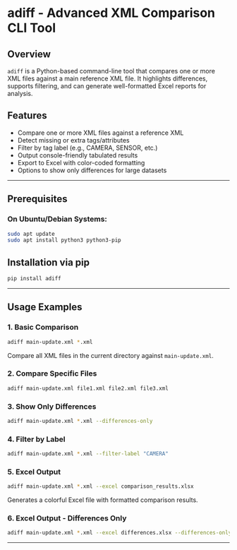 # adiff - Advanced XML Comparison CLI Tool

## Overview

`adiff` is a Python-based command-line tool that compares one or more XML files against a main reference XML file. It highlights differences, supports filtering, and can generate well-formatted Excel reports for analysis.

## Features

* Compare one or more XML files against a reference XML
* Detect missing or extra tags/attributes
* Filter by tag label (e.g., CAMERA, SENSOR, etc.)
* Output console-friendly tabulated results
* Export to Excel with color-coded formatting
* Options to show only differences for large datasets

---

## Prerequisites

### On Ubuntu/Debian Systems:

```bash
sudo apt update
sudo apt install python3 python3-pip

```

## Installation via pip


```bash
pip install adiff
```
---

## Usage Examples

### 1. Basic Comparison

```bash
adiff main-update.xml *.xml
```

Compare all XML files in the current directory against `main-update.xml`.

### 2. Compare Specific Files

```bash
adiff main-update.xml file1.xml file2.xml file3.xml
```

### 3. Show Only Differences

```bash
adiff main-update.xml *.xml --differences-only
```

### 4. Filter by Label

```bash
adiff main-update.xml *.xml --filter-label "CAMERA"
```

### 5. Excel Output

```bash
adiff main-update.xml *.xml --excel comparison_results.xlsx
```

Generates a colorful Excel file with formatted comparison results.

### 6. Excel Output - Differences Only

```bash
adiff main-update.xml *.xml --excel differences.xlsx --differences-only
```

---
